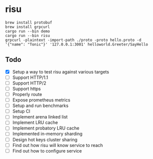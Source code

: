 # risu

```shell
brew install protobuf
brew install grpcurl
cargo run --bin demo
cargo run --bin risu
grpcurl -plaintext -import-path ./proto -proto hello.proto -d '{"name": "Tonic"}' '127.0.0.1:3001' helloworld.Greeter/SayHello
```

## Todo

- [x] Setup a way to test risu against various targets
- [ ] Support HTTP/1.1
- [ ] Support HTTP/2
- [ ] Support https
- [ ] Properly route
- [ ] Expose prometheus metrics
- [ ] Setup and run benchmarks
- [ ] Setup CI
- [ ] Implement arena linked list
- [ ] Implement LRU cache
- [ ] Implement probatory LRU cache
- [ ] Implemented in-memory sharding
- [ ] Design hot keys cluster sharing
- [ ] Find out how risu will know service to reach
- [ ] Find out how to configure service